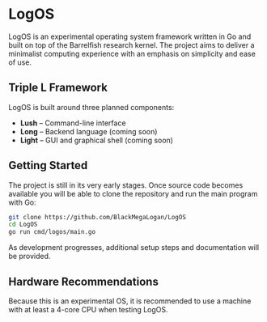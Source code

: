 # LogOS

LogOS is an experimental operating system framework written in Go and built on top of the Barrelfish research kernel. The project aims to deliver a minimalist computing experience with an emphasis on simplicity and ease of use.

## Triple L Framework

LogOS is built around three planned components:

- **Lush** – Command-line interface
- **Long** – Backend language (coming soon)
- **Light** – GUI and graphical shell (coming soon)

## Getting Started

The project is still in its very early stages. Once source code becomes available you will be able to clone the repository and run the main program with Go:

```bash
git clone https://github.com/BlackMegaLogan/LogOS
cd LogOS
go run cmd/logos/main.go
```

As development progresses, additional setup steps and documentation will be provided.

## Hardware Recommendations

Because this is an experimental OS, it is recommended to use a machine with at least a 4-core CPU when testing LogOS.
